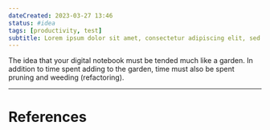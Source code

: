```yaml
---
dateCreated: 2023-03-27 13:46
status: #idea
tags: [productivity, test]
subtitle: Lorem ipsum dolor sit amet, consectetur adipiscing elit, sed do eiusmod tempor incididunt ut labore et dolore magna aliqua. Ut enim ad minim veniam, quis nostrud exercitation ullamco laboris nisi ut aliquip ex ea commodo consequat. Duis aute irure dolor in reprehenderit in voluptate velit esse cillum dolore eu fugiat nulla pariatur. Excepteur sint occaecat cupidatat non proident, sunt in culpa qui officia deserunt mollit anim id est laborum.
---
```



The idea that your digital notebook must be tended much like a garden. In addition to time spent adding to the garden, time must also be spent pruning and weeding (refactoring).

---

# References
